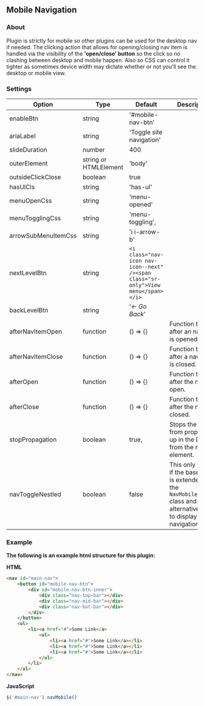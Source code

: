 <h2 id="nav-mobile">Mobile Navigation</h2>


### About
Plugin is strictly for mobile so other plugins can be used for the desktop nav if needed. The clicking action that allows for opening/closing nav item is handled via the visibility of the __'open/close' button__ so the click so no clashing between desktop and mobile happen. Also so CSS can control it tighter as sometimes device width may dictate whether or not you'll see the desktop or mobile view.

### Settings

Option | Type | Default | Description
------ | ---- | ------- | -----------
enableBtn | string | '#mobile-nav-btn' |
ariaLabel | string | 'Toggle site navigation' |
slideDuration | number | 400 |
outerElement | string or HTMLElement | 'body' |
outsideClickClose | boolean | true |
hasUlCls | string | 'has-ul' |
menuOpenCss | string | 'menu-opened' | 
menuTogglingCss | string | 'menu-toggling',
arrowSubMenuItemCss | string | 'i i-arrow-b' |
nextLevelBtn | string | `<i class="nav-icon nav-icon--next" /><span class="sr-only">View menu</span></i>` |
backLevelBtn | string | '<i class="nav-icon nav-icon--back" >← <span class="sr-only">Go Back</span></i>' |
afterNavItemOpen | function | () => {} | Function to run after an nav item is opened.
afterNavItemClose | function | () => {} | Function to run after a nav item is closed.
afterOpen | function | () => {} | Function to run after the nav is open.
afterClose | function | () => {} | Function to run after the nav is closed.
stopPropagation | boolean | true, | Stops the click from propagating up in the DOM from the nav element.
navToggleNestled | boolean | false | This only works if the base class is extended with the `NavMobileNestled` class and is an alternative way to display the navigation items.

### Example

__The following is an example html structure for this plugin:__

__HTML__
```html
<nav id="main-nav">
	<button id="mobile-nav-btn">
		<div id="mobile-nav-btn-inner">
			<div class="nav-top-bar"></div>
			<div class="nav-mid-bar"></div>
			<div class="nav-bot-bar"></div>
		</div>
	</button>
	<ul>
		<li><a href="#">Some Link</a>
			<ul>
				<li><a href="#">Some Link</a></li>
				<li><a href="#">Some Link</a></li>
				<li><a href="#">Some Link</a></li>
			</ul>
		</li>
	</ul>
</nav>
```

__JavaScript__
```javascript
$('#main-nav').navMobile()
```
